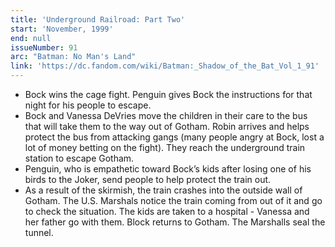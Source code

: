 ```yaml
---
title: 'Underground Railroad: Part Two'
start: 'November, 1999'
end: null
issueNumber: 91
arc: "Batman: No Man's Land"
link: 'https://dc.fandom.com/wiki/Batman:_Shadow_of_the_Bat_Vol_1_91'
---
```


- Bock wins the cage fight. Penguin gives Bock the instructions for that night for his people to escape.
- Bock and Vanessa DeVries move the children in their care to the bus that will take them to the way out of Gotham. Robin arrives and helps protect the bus from attacking gangs (many people angry at Bock, lost a lot of money betting on the fight). They reach the underground train station to escape Gotham.
- Penguin, who is empathetic toward Bock’s kids after losing one of his birds to the Joker, send people to help protect the train out.
- As a result of the skirmish, the train crashes into the outside wall of Gotham. The U.S. Marshals notice the train coming from out of it and go to check the situation. The kids are taken to a hospital - Vanessa and her father go with them. Block returns to Gotham. The Marshalls seal the tunnel.
